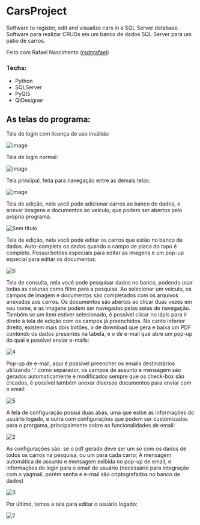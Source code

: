 # CarsProject
Software to register, edit and visualize cars in a SQL Server database.
Software para realizar CRUDs em um banco de dados SQL Server para um pátio de carros.

Feito com Rafael Nascimento (<a href="https://github.com/rsdnrafael">rsdnrafael</a>)

### Techs:
<ul>
  <li>Python</li>
  <li>SQLServer</li>
  <li>PyQt5</li>
  <li>QtDesigner</li>  
</ul>

## As telas do programa:

Tela de login com licença de uso inválida:

![image](https://user-images.githubusercontent.com/92460628/156687620-5134011a-46cb-4feb-910b-1f23c5915b06.png)


Tela de login normal:

![image](https://user-images.githubusercontent.com/92460628/156687746-f5e95b08-c937-4a10-bb09-073dd45f479e.png)


Tela principal, feita para navegação entre as demais telas:

![image](https://user-images.githubusercontent.com/92460628/156687821-3dd2b4ad-ea6c-4b68-9989-3c72b249180a.png)


Tela de adição, nela você pode adicionar carros ao banco de dados, e anexar imagens e documentos ao veículo, que podem ser abertos pelo próprio programa:

![Sem título](https://user-images.githubusercontent.com/92460628/156691168-1b221110-e540-4167-bdc5-5f98fab24f5b.png)


Tela de edição, nela você pode editar os carros que estão no banco de dados. Auto-completa os dados quando o campo de placa do topo é completo. Possui botões especiais para editar as imagens e um pop-up especial para editar os documentos:

![6](https://user-images.githubusercontent.com/92460628/156691595-94348bc6-a1d2-44fe-87c9-e964b207b233.png)


Tela de consulta, nela você pode pesquisar dados no banco, podendo usar todas as colunas como filtro para a pesquisa. Ao selecionar um veículo, os campos de imagem e documentos são completados com os arquivos anexados aos carros. Os documentos são abertos ao clicar duas vezes em seu nome, e as imagens podem ser navegadas pelas setas de navegação. Também se um item estiver selecionado, é possível clicar no lápis para ir direto à tela de edição com os campos já preenchidos. No canto inferior direito, existem mais dois botôes, o de download que gera e baixa um PDF contendo os dados presentes na tabela, e o de e-mail que abre um pop-up do qual é possível enviar e-mails:

![4](https://user-images.githubusercontent.com/92460628/156690950-ec081b92-f7ba-4d1f-bccf-143e97436a59.png)


Pop-up de e-mail, aqui é possível preencher os emails destinatários utilizando ';' como separador, os campos de assunto e mensagem são gerados automaticamente e modificados sempre que os check-box são clicados, é possível também anexar diversos documentos para enviar com o email:

![5](https://user-images.githubusercontent.com/92460628/156692289-b767c2b5-729f-4905-97c4-f1d1f5dff964.png)


A tela de configuração possui duas abas, uma que exibe as informações do usuário logado, e outra com configurações que podem ser customizadas para o prorgama, principalmente sobre as funcionalidades de email:

![2](https://user-images.githubusercontent.com/92460628/156693099-2c2f3835-483d-40a8-ad72-f42eab216f9d.png)


As configurações são: se o pdf gerado deve ser um só com os dados de todos os carros na pesquisa, ou um para cada carro; A mensagem automática de assunto e mensagem exibida no pop-up de email, e informações de login para o email de usuário (necessário para integração com o yagmail, porém senha e e-mail são criptografados no banco de dados)

![3](https://user-images.githubusercontent.com/92460628/156693116-a1efb906-c887-4167-b5b7-5d3fc13afc52.png)


Por último, temos a tela para editar o usuário logado:

![7](https://user-images.githubusercontent.com/92460628/156693518-956514bd-0795-4ff8-9ad7-686db3a93340.png)


